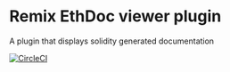 # Remix EthDoc viewer plugin

A plugin that displays solidity generated documentation

[![CircleCI](https://circleci.com/gh/Machinalabs/remix-ethdoc-viewer-plugin.svg?style=svg)](https://circleci.com/gh/Machinalabs/remix-ethdoc-viewer-plugin)